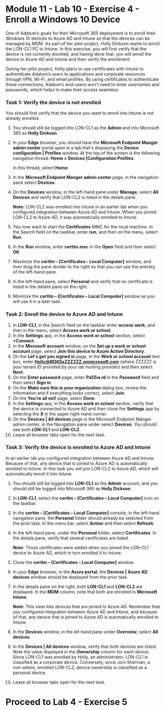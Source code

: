# Module 11 - Lab 10 - Exercise 4 - Enroll a Windows 10 Device

One of Adatum’s goals for their Microsoft 365 deployment is to enroll their Windows 10 devices to Azure AD and Intune so that the devices can be managed by MDM. As part of her pilot project, Holly Dickson wants to enroll the LON-CL1 PC to Intune. In this exercise, you will first verify that the device is not currently enrolled, and having done that, you will enroll the device to Azure AD and Intune and then verify the enrollment. 

During her pilot project, Holly plans to use certificates with Intune to authenticate Adatum’s users to applications and corporate resources through VPN, Wi-Fi, and email profiles. By using certificates to authenticate these connections, Adatum’s end-users won't need to enter usernames and passwords, which helps to make their access seamless. 

### Task 1: Verify the device is not enrolled
You should first verify that the device you want to enroll into Intune is not already enrolled. 

1. You should still be logged into LON-CL1 as the **Admin** and into Microsoft 365 as **Holly Dickson**.
2. In your **Edge** browser, you should have the **Microsoft Endpoint Manger admin center** portal open in a tab that's displaying the **Device configuration | Profiles** window. At the top of the screen is the following navigation thread: **Home > Devices |Configuration Profiles**. <br/>

   In this thread, select **Home**.
3. In the **Microsoft Endpoint Manger admin center** page, in the  navigation pane  select **Devices**.
4. On the **Devices** window, in the left-hand pane under **Manage**, select **All Devices** and verify that LON-CL2 is listed in the details pane. <br/>

   **Note:** LON-CL2 was enrolled into Intune in an earlier lab when you configured integration between Azure AD and Intune. When you joined LON-CL2 to Azure AD, it was automatically enrolled to Intune.  
5. You now want to start the **Certificates** MMC for the local machine. In the Search field on the taskbar, enter **run**, and then on the menu, select **Run**.
6. In the **Run** window, enter **certlm.msc** in the **Open** field and then select **OK**.
7. Maximize the **certlm – [Certificates – Local Computer]** window, and then drag the pane divider to the right so that you can see the entirety of the left-hand pane. 
8. In the left-hand pane, select **Personal** and verify that no certificate is listed in the details pane on the right.
9. Minimize the **certlm – [Certificates – Local Computer]** window as you will use it in a later task.

### Task 2: Enroll the device to Azure AD and Intune

1. In **LON-CL1**, in the Search field on the taskbar enter **access work**, and then in the menu, select **Access work or school**.
2. In the **Settings** app, in the **Access work or school** section, select **+Connect**.
3. In the **Microsoft account** window, on the **Set up a work or school account** page, select **Join this device to Azure Active Directory**.
4. On the **Let's get you signed in** page, in the **Work or school account** text box, enter **Holly@M365xZZZZZZ.onmicrosoft.com** (where ZZZZZZ is your tenant ID provided by your lab hosting provider) and then select **Next**.
5. On the **Enter password** page, enter **Pa55w.rd** in the **Password** field and then select **Sign in**.
6. On the **Make sure this is your organization** dialog box, review the information and if everything looks correct, select **Join**.
7. On the **You're all set!** page, select **Done**.
8. In the **Settings** app, in the **Access work or school** section, verify that the device is connected to Azure AD and then close the **Settings** app by selecting the **X** in the upper right-hand corner.
9. On the **Devices | All devices** page in the Microsoft Endpoint Manger admin center, in the Navigation pane under select **Devices**. You should see both **LON-CL1** and **LON-CL2**.
9. Leave all browser tabs open for the next task.

### Task 3: Verify the device is enrolled to Azure AD and Intune
In an earlier lab you configured integration between Azure AD and Intune. Because of that, any device that is joined to Azure AD is automatically enrolled to Intune. In this task you will join LON-CL2 to Azure AD, which will automatically enroll it into Intune.

1. You should still be logged into **LON-CL1** as the **Admin** account, and you should still be logged into Microsoft 365 as **Holly Dickson**.
2. In **LON-CL1**, select the **certlm – [Certificates – Local Computer]** icon on the taskbar.
3. In the **certlm – [Certificates – Local Computer]** console, in the left-hand navigation pane, the **Personal** folder should already be selected from the prior task. In the menu bar, select **Action** and then select **Refresh**.
4. In the left-hand pane, under the **Personal** folder, select **Certificates**. In the details pane, verify that several certificates are listed.<br/>

    **Note**: Those certificates were added when you joined the LON-CL1 device to Azure AD, which in turn enrolled it to Intune.
5. Close the **certlm – [Certificates – Local Computer]** window. 
6. In your **Edge** browser, in the **Azure portal**, the **Devices | Azure AD devices** window should be displayed from the prior task.
7. In the details pane on the right, both **LON-CL1** and **LON-CL2** are displayed. In the **MDM** column, note that both are enrolled to **Microsoft Intune**.  <br/>

    **Note:** This view lists devices that are joined to Azure AD. Remember that you configured integration between Azure AD and Intune, and because of that, any device that is joined to Azure AD is automatically enrolled to Intune.
8. In the **Devices** window, in the lef-hand pane under **Overview**, select **All devices**.
9. In the **Devices | All devices** window, verify that both devices are listed. Note the value displayed in the **Ownership** column for each device. Since LON-CL1 was enrolled by Holly, an administrator, LON-CL1 is classified as a corporate device. Conversely, since Joni Sherman, a non-admin, enrolled LON-CL2, device ownership is classified as a personal device. <br/>

10. Leave all browser tabs open for the next task.


# Proceed to Lab 4 - Exercise 5
